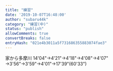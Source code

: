 ```yaml
---
title: "練習"
date: '2019-10-07T16:48:00'
author: "subaru44k"
category: "練習(中)"
status: "publish"
allowComments: true
convertBreaks: false
entryHash: "021e4b3011a5f731686355883074fae3"
---
```

家から多摩川
14'04"→4'21"→4'18"→4'08"→4'07"
→3'56"→3'59"→4'01"→17'39"(60'33")
